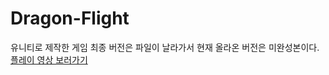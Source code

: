 # Dragon-Flight
유니티로 제작한 게임
최종 버전은 파일이 날라가서 현재 올라온 버전은
미완성본이다.<br>
<a href="https://www.instagram.com/reel/C4esEHXPqqd/?igsh=ZDRweXVhMDJjamc0" target="_blank">플레이 영상 보러가기</a>
